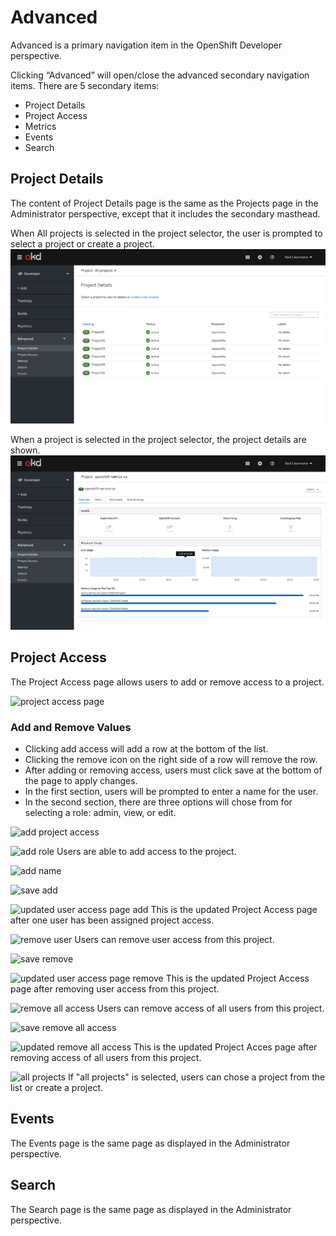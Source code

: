 # Advanced
Advanced is a primary navigation item in the OpenShift Developer perspective.

Clicking “Advanced” will open/close the advanced secondary navigation items.  There are 5 secondary items:
* Project Details
* Project Access
* Metrics
* Events
* Search

## Project Details
The content of Project Details page is the same as the Projects page in the Administrator perspective, except that it includes the secondary masthead.  

When All projects is selected in the project selector, the user is prompted to select a project or create a project.
![Project Details All Projects](img/projectdetails-allprojects.png)

When a project is selected in the project selector, the project details are shown.
![Project Details Single Project](img/projectdetails.png)

## Project Access
The Project Access page allows users to add or remove access to a project.

![project access page](img/membership1.png)

### Add and Remove Values
* Clicking add access will add a row at the bottom of the list.
* Clicking the remove icon on the right side of a row will remove the row.
* After adding or removing access, users must click save at the bottom of the page to apply changes.
* In the first section, users will be prompted to enter a name for the user.
* In the second section, there are three options will chose from for selecting a role: admin, view, or edit.

![add project access](img/membership3.png)

![add role](img/membership5.png)
Users are able to add access to the project.

![add name](img/membership7.png)

![save add](img/membership9.png)

![updated user access page add](img/membership12.png)
This is the updated Project Access page after one user has been assigned project access.

![remove user](img/membership30.png)
Users can remove user access from this project.

![save remove](img/membership40.png)

![updated user access page remove](img/membership1.png)
This is the updated Project Access page after removing user access from this project.

![remove all access](img/membership50.png)
Users can remove access of all users from this project.

![save remove all access](img/membership14.png)

![updated remove all access](img/membership60.png)
This is the updated Project Acces page after removing access of all users from this project.

![all projects](img/membershipallprojects.png)
If "all projects" is selected, users can chose a project from the list or create a project.

## Events
The Events page is the same page as displayed in the Administrator perspective.

## Search
The Search page is the same page as displayed in the Administrator perspective.
